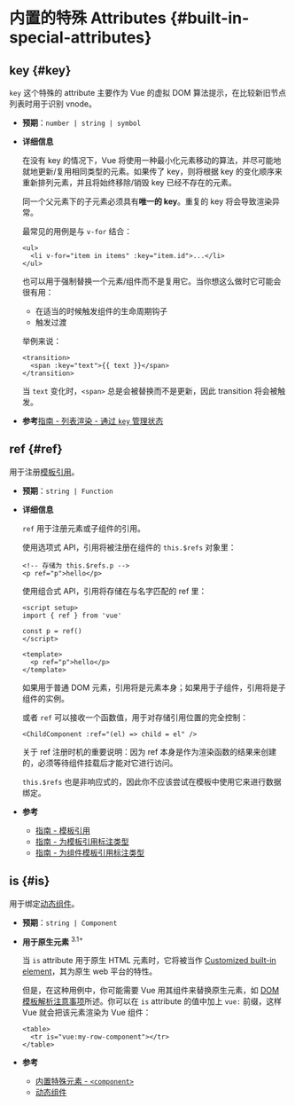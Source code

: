 # 内置的特殊 Attributes {#built-in-special-attributes}

## key {#key}

`key` 这个特殊的 attribute 主要作为 Vue 的虚拟 DOM 算法提示，在比较新旧节点列表时用于识别 vnode。

- **预期**：`number | string | symbol`

- **详细信息**

  在没有 key 的情况下，Vue 将使用一种最小化元素移动的算法，并尽可能地就地更新/复用相同类型的元素。如果传了 key，则将根据 key 的变化顺序来重新排列元素，并且将始终移除/销毁 key 已经不存在的元素。

  同一个父元素下的子元素必须具有**唯一的 key**。重复的 key 将会导致渲染异常。

  最常见的用例是与 `v-for` 结合：

  ```vue-html
  <ul>
    <li v-for="item in items" :key="item.id">...</li>
  </ul>
  ```

  也可以用于强制替换一个元素/组件而不是复用它。当你想这么做时它可能会很有用：

  - 在适当的时候触发组件的生命周期钩子
  - 触发过渡

  举例来说：

  ```vue-html
  <transition>
    <span :key="text">{{ text }}</span>
  </transition>
  ```

  当 `text` 变化时，`<span>` 总是会被替换而不是更新，因此 transition 将会被触发。

- **参考**[指南 - 列表渲染 - 通过 `key` 管理状态](/guide/essentials/list#maintaining-state-with-key)

## ref {#ref}

用于注册[模板引用](/guide/essentials/template-refs)。

- **预期**：`string | Function`

- **详细信息**

  `ref` 用于注册元素或子组件的引用。

  使用选项式 API，引用将被注册在组件的 `this.$refs` 对象里：

  ```vue-html
  <!-- 存储为 this.$refs.p -->
  <p ref="p">hello</p>
  ```

  使用组合式 API，引用将存储在与名字匹配的 ref 里：

  ```vue
  <script setup>
  import { ref } from 'vue'

  const p = ref()
  </script>

  <template>
    <p ref="p">hello</p>
  </template>
  ```

  如果用于普通 DOM 元素，引用将是元素本身；如果用于子组件，引用将是子组件的实例。

  或者 `ref` 可以接收一个函数值，用于对存储引用位置的完全控制：

  ```vue-html
  <ChildComponent :ref="(el) => child = el" />
  ```

  关于 ref 注册时机的重要说明：因为 ref 本身是作为渲染函数的结果来创建的，必须等待组件挂载后才能对它进行访问。

  `this.$refs` 也是非响应式的，因此你不应该尝试在模板中使用它来进行数据绑定。

- **参考**
  - [指南 - 模板引用](/guide/essentials/template-refs)
  - [指南 - 为模板引用标注类型](/guide/typescript/composition-api#typing-template-refs) <sup class="vt-badge ts" />
  - [指南 - 为组件模板引用标注类型](/guide/typescript/composition-api#typing-component-template-refs) <sup class="vt-badge ts" />

## is {#is}

用于绑定[动态组件](/guide/essentials/component-basics#dynamic-components)。

- **预期**：`string | Component`

- **用于原生元素** <sup class="vt-badge">3.1+</sup>

  当 `is` attribute 用于原生 HTML 元素时，它将被当作 [Customized built-in element](https://html.spec.whatwg.org/multipage/custom-elements.html#custom-elements-customized-builtin-example)，其为原生 web 平台的特性。

  但是，在这种用例中，你可能需要 Vue 用其组件来替换原生元素，如 [DOM 模板解析注意事项](/guide/essentials/component-basics#dom-template-parsing-caveats)所述。你可以在 `is` attribute 的值中加上 `vue:` 前缀，这样 Vue 就会把该元素渲染为 Vue 组件：

  ```vue-html
  <table>
    <tr is="vue:my-row-component"></tr>
  </table>
  ```

- **参考**

  - [内置特殊元素 - `<component>`](/api/built-in-special-elements#component)
  - [动态组件](/guide/essentials/component-basics#dynamic-components)
